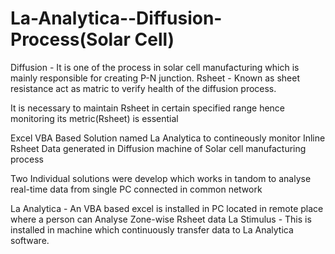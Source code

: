 # La-Analytica--Diffusion-Process(Solar Cell)

Diffusion - It is one of the process in solar cell manufacturing which is mainly responsible for creating P-N junction.
Rsheet -  Known as sheet resistance act as matric to verify health of the diffusion process.

It is necessary to maintain Rsheet in certain specified range hence monitoring its metric(Rsheet) is essential  

Excel VBA Based Solution named La Analytica to contineously monitor Inline Rsheet Data generated in Diffusion machine of Solar cell manufacturing process 

Two Individual solutions were develop which works in tandom to analyse real-time data from single PC connected in common network

La Analytica -  An VBA based excel is installed in PC located in remote place where a person can Analyse Zone-wise  Rsheet data
La Stimulus -  This is installed in machine which continuously transfer data to La Analytica software.
